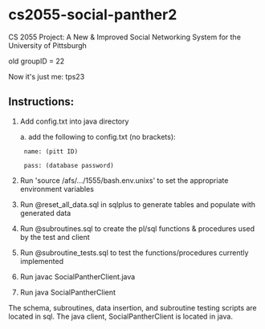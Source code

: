 # cs2055-social-panther2 #
CS 2055 Project: A New & Improved Social Networking System for the University of Pittsburgh

old groupID = 22

Now it's just me: tps23

## Instructions: ##
1. Add config.txt into java directory

	a. add the following to config.txt (no brackets):

		name: (pitt ID)
		
		pass: (database password)


2. Run 'source /afs/.../1555/bash.env.unixs' to set the appropriate environment variables
3. Run @reset_all_data.sql in sqlplus to generate tables and populate with generated data
4. Run @subroutines.sql to create the pl/sql functions & procedures used by the test and client
5. Run @subroutine_tests.sql to test the functions/procedures currently implemented
6. Run javac SocialPantherClient.java
7. Run java SocialPantherClient

The schema, subroutines, data insertion, and subroutine testing scripts are located in sql.
The java client, SocialPantherClient is located in java.
